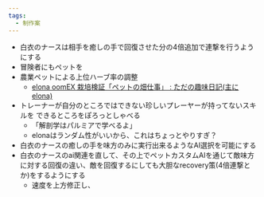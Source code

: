 ```yaml
---
tags:
  - 制作案
---
```


- 白衣のナースは相手を癒しの手で回復させた分の4倍追加で連撃を行うようにする
- 冒険者にもペットを
- 農業ペットによる上位ハーブ率の調整
	- [elona oomEX 栽培検証「ペットの畑仕事」 : ただの趣味日記(主にelona)](http://blog.livedoor.jp/akurchin/archives/6241674.html)
- トレーナーが自分のところではできない珍しいプレーヤーが持ってないスキルを
  できるところをぽろっとしゃべる
	- 「解剖学はパルミアで学べるよ」
	- elonaはランダム性がいいから、これはちょっとやりすぎ？
- 白衣のナースの癒しの手を味方のみに実行出来るようなAI選択を可能にする
- 白衣のナースのai関連を直して、その上でペットカスタムAIを通じて敵味方に対する回復の違い、敵を回復するにしても大胆なrecovery策(4倍連撃とか)をするようにする
	- 速度を上方修正し、